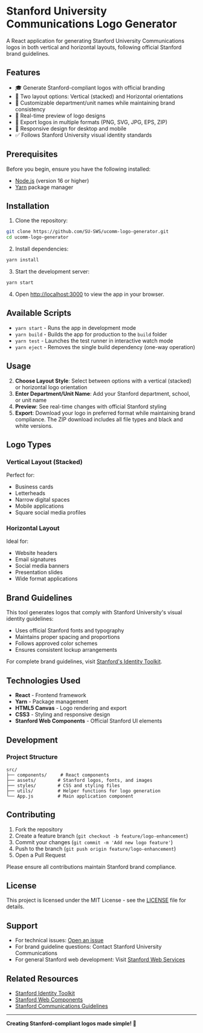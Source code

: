 # Stanford University Communications Logo Generator

A React application for generating Stanford University Communications logos in both vertical and horizontal layouts, following official Stanford brand guidelines.

## Features

- 🎓 Generate Stanford-compliant logos with official branding
- 📐 Two layout options: Vertical (stacked) and Horizontal orientations
- 🎨 Customizable department/unit names while maintaining brand consistency
- 🎯 Real-time preview of logo designs
- 💾 Export logos in multiple formats (PNG, SVG, JPG, EPS, ZIP)
- 📱 Responsive design for desktop and mobile
- ✅ Follows Stanford University visual identity standards

## Prerequisites

Before you begin, ensure you have the following installed:

- [Node.js](https://nodejs.org/) (version 16 or higher)
- [Yarn](https://yarnpkg.com/) package manager

## Installation

1. Clone the repository:

```bash
git clone https://github.com/SU-SWS/ucomm-logo-generator.git
cd ucomm-logo-generator
```

2. Install dependencies:

```bash
yarn install
```

3. Start the development server:

```bash
yarn start
```

4. Open [http://localhost:3000](http://localhost:3000) to view the app in your browser.

## Available Scripts

- `yarn start` - Runs the app in development mode
- `yarn build` - Builds the app for production to the `build` folder
- `yarn test` - Launches the test runner in interactive watch mode
- `yarn eject` - Removes the single build dependency (one-way operation)

## Usage

2. **Choose Layout Style**: Select between options with a vertical (stacked) or horizontal logo orientation
1. **Enter Department/Unit Name**: Add your Stanford department, school, or unit name
1. **Preview**: See real-time changes with official Stanford styling
1. **Export**: Download your logo in preferred format while maintaining brand compliance. The ZIP download includes all file types and black and white versions.

## Logo Types

### Vertical Layout (Stacked)

Perfect for:

- Business cards
- Letterheads
- Narrow digital spaces
- Mobile applications
- Square social media profiles

### Horizontal Layout

Ideal for:

- Website headers
- Email signatures
- Social media banners
- Presentation slides
- Wide format applications

## Brand Guidelines

This tool generates logos that comply with Stanford University's visual identity guidelines:

- Uses official Stanford fonts and typography
- Maintains proper spacing and proportions
- Follows approved color schemes
- Ensures consistent lockup arrangements

For complete brand guidelines, visit [Stanford's Identity Toolkit](https://identity.stanford.edu/).

## Technologies Used

- **React** - Frontend framework
- **Yarn** - Package management
- **HTML5 Canvas** - Logo rendering and export
- **CSS3** - Styling and responsive design
- **Stanford Web Components** - Official Stanford UI elements

## Development

### Project Structure

```
src/
├── components/     # React components
├── assets/        # Stanford logos, fonts, and images
├── styles/        # CSS and styling files
├── utils/         # Helper functions for logo generation
└── App.js         # Main application component
```

## Contributing

1. Fork the repository
2. Create a feature branch (`git checkout -b feature/logo-enhancement`)
3. Commit your changes (`git commit -m 'Add new logo feature'`)
4. Push to the branch (`git push origin feature/logo-enhancement`)
5. Open a Pull Request

Please ensure all contributions maintain Stanford brand compliance.

## License

This project is licensed under the MIT License - see the [LICENSE](LICENSE) file for details.

## Support

- For technical issues: [Open an issue](https://github.com/SU-SWS/ucomm-logo-generator/issues)
- For brand guideline questions: Contact Stanford University Communications
- For general Stanford web development: Visit [Stanford Web Services](https://uit.stanford.edu/service/web)

## Related Resources

- [Stanford Identity Toolkit](https://identity.stanford.edu/)
- [Stanford Web Components](https://github.com/SU-SWS/decanter)
- [Stanford Communications Guidelines](https://ucomm.stanford.edu/)

---

**Creating Stanford-compliant logos made simple! 🌲**
